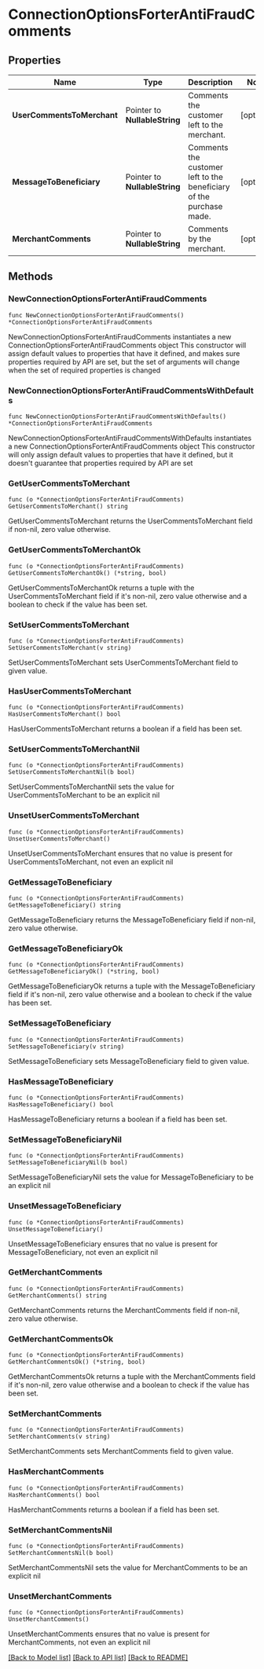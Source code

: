 # ConnectionOptionsForterAntiFraudComments

## Properties

Name | Type | Description | Notes
------------ | ------------- | ------------- | -------------
**UserCommentsToMerchant** | Pointer to **NullableString** | Comments the customer left to the merchant. | [optional] 
**MessageToBeneficiary** | Pointer to **NullableString** | Comments the customer left to the beneficiary of the purchase made. | [optional] 
**MerchantComments** | Pointer to **NullableString** | Comments by the merchant. | [optional] 

## Methods

### NewConnectionOptionsForterAntiFraudComments

`func NewConnectionOptionsForterAntiFraudComments() *ConnectionOptionsForterAntiFraudComments`

NewConnectionOptionsForterAntiFraudComments instantiates a new ConnectionOptionsForterAntiFraudComments object
This constructor will assign default values to properties that have it defined,
and makes sure properties required by API are set, but the set of arguments
will change when the set of required properties is changed

### NewConnectionOptionsForterAntiFraudCommentsWithDefaults

`func NewConnectionOptionsForterAntiFraudCommentsWithDefaults() *ConnectionOptionsForterAntiFraudComments`

NewConnectionOptionsForterAntiFraudCommentsWithDefaults instantiates a new ConnectionOptionsForterAntiFraudComments object
This constructor will only assign default values to properties that have it defined,
but it doesn't guarantee that properties required by API are set

### GetUserCommentsToMerchant

`func (o *ConnectionOptionsForterAntiFraudComments) GetUserCommentsToMerchant() string`

GetUserCommentsToMerchant returns the UserCommentsToMerchant field if non-nil, zero value otherwise.

### GetUserCommentsToMerchantOk

`func (o *ConnectionOptionsForterAntiFraudComments) GetUserCommentsToMerchantOk() (*string, bool)`

GetUserCommentsToMerchantOk returns a tuple with the UserCommentsToMerchant field if it's non-nil, zero value otherwise
and a boolean to check if the value has been set.

### SetUserCommentsToMerchant

`func (o *ConnectionOptionsForterAntiFraudComments) SetUserCommentsToMerchant(v string)`

SetUserCommentsToMerchant sets UserCommentsToMerchant field to given value.

### HasUserCommentsToMerchant

`func (o *ConnectionOptionsForterAntiFraudComments) HasUserCommentsToMerchant() bool`

HasUserCommentsToMerchant returns a boolean if a field has been set.

### SetUserCommentsToMerchantNil

`func (o *ConnectionOptionsForterAntiFraudComments) SetUserCommentsToMerchantNil(b bool)`

 SetUserCommentsToMerchantNil sets the value for UserCommentsToMerchant to be an explicit nil

### UnsetUserCommentsToMerchant
`func (o *ConnectionOptionsForterAntiFraudComments) UnsetUserCommentsToMerchant()`

UnsetUserCommentsToMerchant ensures that no value is present for UserCommentsToMerchant, not even an explicit nil
### GetMessageToBeneficiary

`func (o *ConnectionOptionsForterAntiFraudComments) GetMessageToBeneficiary() string`

GetMessageToBeneficiary returns the MessageToBeneficiary field if non-nil, zero value otherwise.

### GetMessageToBeneficiaryOk

`func (o *ConnectionOptionsForterAntiFraudComments) GetMessageToBeneficiaryOk() (*string, bool)`

GetMessageToBeneficiaryOk returns a tuple with the MessageToBeneficiary field if it's non-nil, zero value otherwise
and a boolean to check if the value has been set.

### SetMessageToBeneficiary

`func (o *ConnectionOptionsForterAntiFraudComments) SetMessageToBeneficiary(v string)`

SetMessageToBeneficiary sets MessageToBeneficiary field to given value.

### HasMessageToBeneficiary

`func (o *ConnectionOptionsForterAntiFraudComments) HasMessageToBeneficiary() bool`

HasMessageToBeneficiary returns a boolean if a field has been set.

### SetMessageToBeneficiaryNil

`func (o *ConnectionOptionsForterAntiFraudComments) SetMessageToBeneficiaryNil(b bool)`

 SetMessageToBeneficiaryNil sets the value for MessageToBeneficiary to be an explicit nil

### UnsetMessageToBeneficiary
`func (o *ConnectionOptionsForterAntiFraudComments) UnsetMessageToBeneficiary()`

UnsetMessageToBeneficiary ensures that no value is present for MessageToBeneficiary, not even an explicit nil
### GetMerchantComments

`func (o *ConnectionOptionsForterAntiFraudComments) GetMerchantComments() string`

GetMerchantComments returns the MerchantComments field if non-nil, zero value otherwise.

### GetMerchantCommentsOk

`func (o *ConnectionOptionsForterAntiFraudComments) GetMerchantCommentsOk() (*string, bool)`

GetMerchantCommentsOk returns a tuple with the MerchantComments field if it's non-nil, zero value otherwise
and a boolean to check if the value has been set.

### SetMerchantComments

`func (o *ConnectionOptionsForterAntiFraudComments) SetMerchantComments(v string)`

SetMerchantComments sets MerchantComments field to given value.

### HasMerchantComments

`func (o *ConnectionOptionsForterAntiFraudComments) HasMerchantComments() bool`

HasMerchantComments returns a boolean if a field has been set.

### SetMerchantCommentsNil

`func (o *ConnectionOptionsForterAntiFraudComments) SetMerchantCommentsNil(b bool)`

 SetMerchantCommentsNil sets the value for MerchantComments to be an explicit nil

### UnsetMerchantComments
`func (o *ConnectionOptionsForterAntiFraudComments) UnsetMerchantComments()`

UnsetMerchantComments ensures that no value is present for MerchantComments, not even an explicit nil

[[Back to Model list]](../README.md#documentation-for-models) [[Back to API list]](../README.md#documentation-for-api-endpoints) [[Back to README]](../README.md)


